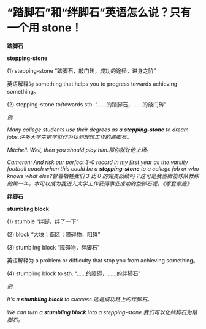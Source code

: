 # “踏脚石”和“绊脚石”英语怎么说？只有一个用 stone！

**踏脚石**

**stepping-stone**

(1) stepping-stone “踏脚石，敲门砖，成功的途径，进身之阶”

英语解释为 something that helps you to progress towards achieving something。

(2) stepping-stone to/towards sth. “.…..的踏脚石，……的敲门砖”

_例_

_Many college students use their degrees as a **stepping-stone** to dream jobs.许多大学生把学位作为找到理想工作的踏脚石。_

_Mitchell: Well, then you should play him.那你就让他上场。_

_Cameron: And risk our perfect 3-0 record in my first year as the varsity football coach when this could be a **stepping-stone** to a college job or who knows what else?冒着牺牲我们 3 比 0 的完美战绩吗？这可是我当橄榄球队教练的第一年，本可以成为我进入大学工作获得事业成功的垫脚石呢。《摩登家庭》_

**绊脚石**

**stumbling block**

(1) stumble “绊脚，绊了一下”

(2) block “大块；街区；障碍物，阻碍”

(3) stumbling block “障碍物，绊脚石”

英语解释为 a problem or difficulty that stop you from achieving something。

(4) stumbling block to sth. “.…..的障碍，……的绊脚石”

_例_

_It's a **stumbling block** to success.这是成功路上的绊脚石。_

_We can turn a **stumbling block** into a stepping-stone.我们可以化绊脚石为踏脚石。_
